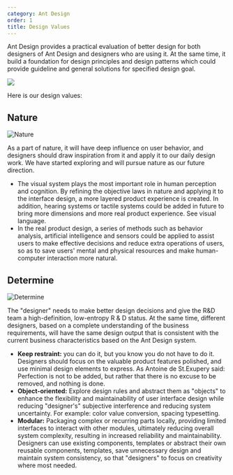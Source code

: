 ```yaml
---
category: Ant Design
order: 1
title: Design Values
---
```


Ant Design provides a practical evaluation of better design for both designers of Ant Design and designers who are using it. At the same time, it build a foundation for design principles and design patterns which could provide guideline and general solutions for specified design goal.

<div>
  <img src="https://gw.alipayobjects.com/zos/rmsportal/kEwBspjVFChYqhqafCiW.png" />
</div>

Here is our design values:

## Nature

<div>
  <img src="https://gw.alipayobjects.com/zos/rmsportal/cdaxgaTMQCGTqjdlwwgt.png" alt="Nature" />
</div>

As a part of nature, it will have deep influence on user behavior, and designers should draw inspiration from it and apply it to our daily design work. We have started exploring and will pursue nature as our future direction.

- The visual system plays the most important role in human perception and cognition. By refining the objective laws in nature and applying it to the interface design, a more layered product experience is created. In addition, hearing systems or tactile systems could be added in future to bring more dimensions and more real product experience. See visual language.
- In the real product design, a series of methods such as behavior analysis, artificial intelligence and sensors could be applied to assist users to make effective decisions and reduce extra operations of users, so as to save users' mental and physical resources and make human-computer interaction more natural.

## Determine

<div>
  <img src="https://gw.alipayobjects.com/zos/rmsportal/ZxgRAMzXNrxHTcvMLchq.png" alt="Determine" />
</div>

The "designer" needs to make better design decisions and give the R&D team a high-definition, low-entropy R & D status. At the same time, different designers, based on a complete understanding of the business requirements, will have the same design output that is consistent with the current business characteristics based on the Ant Design system.

- **Keep restraint:** you can do it, but you know you do not have to do it. Designers should focus on the valuable product features polished, and use minimal design elements to express. As Antoine de St.Exupery said: Perfection is not to be added, but rather that there is no excuse to be removed, and nothing is done.
- **Object-oriented:** Explore design rules and abstract them as "objects" to enhance the flexibility and maintainability of user interface design while reducing "designer's" subjective interference and reducing system uncertainty. For example: color value conversion, spacing typesetting.
- **Modular:** Packaging complex or recurring parts locally, providing limited interfaces to interact with other modules, ultimately reducing overall system complexity, resulting in increased reliability and maintainability. Designers can use existing components, templates or abstract their own reusable components, templates, save unnecessary design and maintain system consistency, so that "designers" to focus on creativity where most needed.
